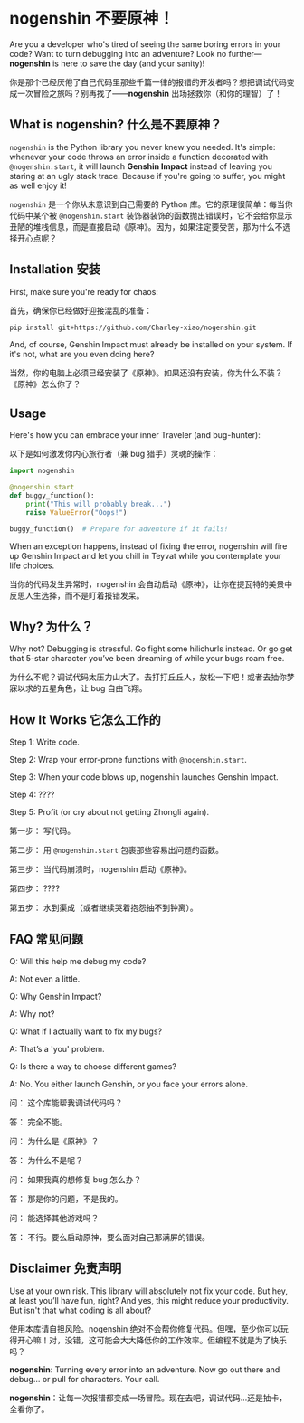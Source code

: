 # nogenshin 不要原神！

Are you a developer who's tired of seeing the same boring errors in your code? Want to turn debugging into an adventure? Look no further—**nogenshin** is here to save the day (and your sanity)!

你是那个已经厌倦了自己代码里那些千篇一律的报错的开发者吗？想把调试代码变成一次冒险之旅吗？别再找了——**nogenshin** 出场拯救你（和你的理智）了！

## What is nogenshin? 什么是不要原神？

`nogenshin` is the Python library you never knew you needed. It's simple: whenever your code throws an error inside a function decorated with `@nogenshin.start`, it will launch **Genshin Impact** instead of leaving you staring at an ugly stack trace. Because if you're going to suffer, you might as well enjoy it!

`nogenshin` 是一个你从未意识到自己需要的 Python 库。它的原理很简单：每当你代码中某个被 `@nogenshin.start` 装饰器装饰的函数抛出错误时，它不会给你显示丑陋的堆栈信息，而是直接启动《原神》。因为，如果注定要受苦，那为什么不选择开心点呢？

## Installation 安装

First, make sure you're ready for chaos:

首先，确保你已经做好迎接混乱的准备：

```bash
pip install git+https://github.com/Charley-xiao/nogenshin.git
```

And, of course, Genshin Impact must already be installed on your system. If it's not, what are you even doing here?

当然，你的电脑上必须已经安装了《原神》。如果还没有安装，你为什么不装？《原神》怎么你了？

## Usage

Here's how you can embrace your inner Traveler (and bug-hunter):

以下是如何激发你内心旅行者（兼 bug 猎手）灵魂的操作：

```python
import nogenshin

@nogenshin.start
def buggy_function():
    print("This will probably break...")
    raise ValueError("Oops!")

buggy_function()  # Prepare for adventure if it fails!
```

When an exception happens, instead of fixing the error, nogenshin will fire up Genshin Impact and let you chill in Teyvat while you contemplate your life choices.

当你的代码发生异常时，nogenshin 会自动启动《原神》，让你在提瓦特的美景中反思人生选择，而不是盯着报错发呆。

## Why? 为什么？

Why not? Debugging is stressful. Go fight some hilichurls instead. Or go get that 5-star character you’ve been dreaming of while your bugs roam free.

为什么不呢？调试代码太压力山大了。去打打丘丘人，放松一下吧！或者去抽你梦寐以求的五星角色，让 bug 自由飞翔。

## How It Works 它怎么工作的

Step 1: Write code.

Step 2: Wrap your error-prone functions with `@nogenshin.start`.

Step 3: When your code blows up, nogenshin launches Genshin Impact.

Step 4: ????

Step 5: Profit (or cry about not getting Zhongli again).

第一步： 写代码。

第二步： 用 `@nogenshin.start` 包裹那些容易出问题的函数。

第三步： 当代码崩溃时，nogenshin 启动《原神》。

第四步： ????

第五步： 水到渠成（或者继续哭着抱怨抽不到钟离）。

## FAQ 常见问题

Q: Will this help me debug my code?

A: Not even a little.

Q: Why Genshin Impact?

A: Why not?

Q: What if I actually want to fix my bugs?

A: That’s a 'you' problem.

Q: Is there a way to choose different games?

A: No. You either launch Genshin, or you face your errors alone.

问： 这个库能帮我调试代码吗？

答： 完全不能。

问： 为什么是《原神》？

答： 为什么不是呢？

问： 如果我真的想修复 bug 怎么办？

答： 那是你的问题，不是我的。

问： 能选择其他游戏吗？

答： 不行。要么启动原神，要么面对自己那满屏的错误。

## Disclaimer 免责声明

Use at your own risk. This library will absolutely not fix your code. But hey, at least you’ll have fun, right? And yes, this might reduce your productivity. But isn't that what coding is all about?

使用本库请自担风险。nogenshin 绝对不会帮你修复代码。但嘿，至少你可以玩得开心嘛！对，没错，这可能会大大降低你的工作效率。但编程不就是为了快乐吗？

**nogenshin**: Turning every error into an adventure. Now go out there and debug... or pull for characters. Your call.

**nogenshin**：让每一次报错都变成一场冒险。现在去吧，调试代码...还是抽卡，全看你了。
